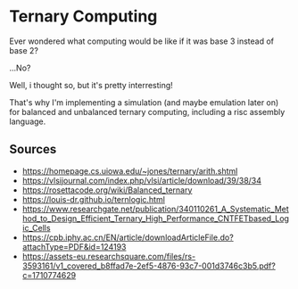 # Ternary Computing

Ever wondered what computing would be like if it was base 3 instead of base 2?

...No?

Well, i thought so, but it's pretty interresting!

That's why I'm implementing a simulation (and maybe emulation later on) for balanced and unbalanced ternary computing, including a risc assembly language.

## Sources

- https://homepage.cs.uiowa.edu/~jones/ternary/arith.shtml
- https://vlsijournal.com/index.php/vlsi/article/download/39/38/34
- https://rosettacode.org/wiki/Balanced_ternary
- https://louis-dr.github.io/ternlogic.html
- https://www.researchgate.net/publication/340110261_A_Systematic_Method_to_Design_Efficient_Ternary_High_Performance_CNTFETbased_Logic_Cells
- https://cpb.iphy.ac.cn/EN/article/downloadArticleFile.do?attachType=PDF&id=124193
- https://assets-eu.researchsquare.com/files/rs-3593161/v1_covered_b8ffad7e-2ef5-4876-93c7-001d3746c3b5.pdf?c=1710774629

